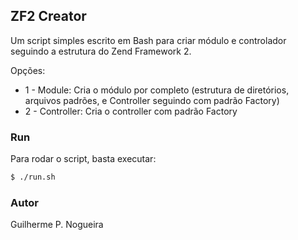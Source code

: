 ## ZF2 Creator
Um script simples escrito em Bash para criar módulo e controlador seguindo a estrutura do Zend Framework 2.

Opções:
  - 1 - Module: Cria o módulo por completo (estrutura de diretórios, arquivos padrões, e Controller seguindo com padrão Factory)
  - 2 - Controller: Cria o controller com padrão Factory

### Run
Para rodar o script, basta executar:

```sh
$ ./run.sh
```

### Autor
Guilherme P. Nogueira

